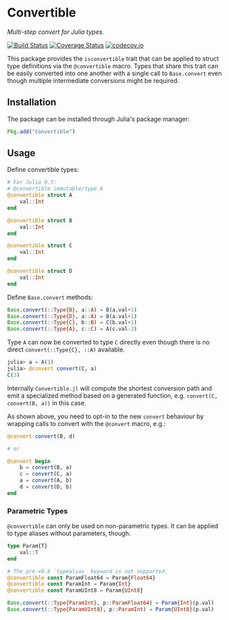 # Convertible

*Multi-step convert for Julia types.*

[![Build Status][travis-badge]][travis-link] [![Coverage Status][coveralls-badge]][coveralls-link] [![codecov.io][codecov-badge]][codecov-link]

This package provides the `isconvertible` trait that can be applied to struct type definitions via the `@convertible` macro.
Types that share this trait can be easily converted into one another with a single call to `Base.convert` even though multiple intermediate conversions might be required.

## Installation

The package can be installed through Julia's package manager:

```julia
Pkg.add("Convertible")
```

## Usage

Define convertible types:
```julia
# For Julia 0.5:
# @convertible immutable/type A
@convertible struct A
    val::Int
end

@convertible struct B
    val::Int
end

@convertible struct C
    val::Int
end

@convertible struct D
    val::Int
end
```

Define `Base.convert` methods:
```julia
Base.convert(::Type{B}, a::A) = B(a.val+1)
Base.convert(::Type{D}, a::A) = B(a.val+1)
Base.convert(::Type{C}, b::B) = C(b.val+1)
Base.convert(::Type{A}, c::C) = A(c.val-2)
```

Type `A` can now be converted to type `C` directly even though there is no direct `convert(::Type{C}, ::A)` available.
```julia
julia> a = A(1)
julia> @convert convert(C, a)
C(3)
```

Internally `Convertible.jl` will compute the shortest conversion path and emit a specialized method based on a generated function,
e.g. `convert(C, convert(B, a))` in this case.

As shown above, you need to opt-in to the new `convert` behaviour by wrapping calls to convert with the `@convert` macro, e.g.:

```julia
@convert convert(B, d)

# or

@convert begin
    b = convert(B, a)
    c = convert(C, a)
    a = convert(A, b)
    d = convert(D, b)
end
```

### Parametric Types

`@convertible` can only be used on non-parametric types.
It can be applied to type aliases without parameters, though.

```julia
type Param{T}
    val::T
end

# The pre-v0.6 `typealias` keyword is not supported.
@convertible const ParamFloat64 = Param{Float64}
@convertible const ParamInt = Param{Int}
@convertible const ParamUInt8 = Param{UInt8}

Base.convert(::Type{ParamInt}, p::ParamFloat64) = Param{Int}(p.val)
Base.convert(::Type{ParamUInt8}, p::ParamInt) = Param{UInt8}(p.val)
```

[travis-badge]: https://travis-ci.org/helgee/Convertible.jl.svg?branch=master
[travis-link]: https://travis-ci.org/helgee/Convertible.jl
[coveralls-badge]: https://coveralls.io/repos/helgee/Convertible.jl/badge.svg?branch=master&service=github
[coveralls-link]: https://coveralls.io/github/helgee/Convertible.jl?branch=master
[codecov-badge]: http://codecov.io/github/helgee/Convertible.jl/coverage.svg?branch=master
[codecov-link]: http://codecov.io/github/helgee/Convertible.jl?branch=master
